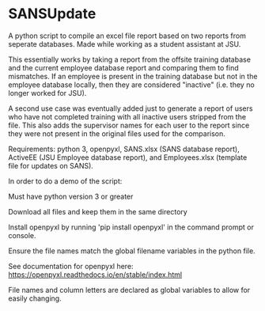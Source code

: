 # SANSUpdate
A python script to compile an excel file report based on two reports from seperate databases. Made while working as a student assistant at JSU.

This essentially works by taking a report from the offsite training database and the current employee database report and comparing them to find mismatches. If an employee is present in the training database but not in the employee database locally, then they are considered "inactive" (i.e. they no longer worked for JSU). 

A second use case was eventually added just to generate a report of users who have not completed training with all inactive users stripped from the file. This also adds the supervisor names for each user to the report since they were not present in the original files used for the comparison.

Requirements: python 3, openpyxl, SANS.xlsx (SANS database report), ActiveEE (JSU Employee database report), and Employees.xlsx (template file for updates on SANS).

In order to do a demo of the script:

Must have python version 3 or greater

Download all files and keep them in the same directory

Install openpyxl by running 'pip install openpyxl' in the command prompt or console.

Ensure the file names match the global filename variables in the python file.

See documentation for openpyxl here: https://openpyxl.readthedocs.io/en/stable/index.html

File names and column letters are declared as global variables to allow for easily changing.
